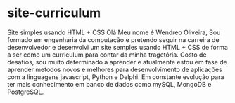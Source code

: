 # site-curriculum
Site simples usando HTML + CSS
Olá Meu nome é Wendreo Oliveira, Sou formado em engenharia da computação e pretendo seguir na carreira de desenvolvedor e desenvolvi um site semples usando HTML + CSS de forma a ser como um curriculum para contar da minha tragetória.
Gosto de desafios, sou muito determinado a aprender e atualmente estou em fase de aprender metodos novos e melhores para desenvolvimento de aplicações com a linguagens javascript, Python e Delphi.
Em constante evolução para ter mais conhecimento em banco de dados como mySQL, MongoDB e PostgreSQL.
